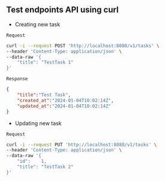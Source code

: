 ## Test endpoints API using curl
* Creating new task

`Request`

```bash
curl -i --request POST 'http://localhost:8080/v1/tasks' \
--header 'Content-Type: application/json' \
--data-raw '{
    "title": "TestTask 1"
}'
```

`Response`

```json
{
    "title":"Test Task",
    "created_at":"2024-01-04T10:02:14Z",
    "updated_at":"2024-01-04T10:02:14Z"
}
```

* Updating new task

`Request`

```bash
curl -i --request PUT 'http://localhost:8080/v1/tasks' \
--header 'Content-Type: application/json' \
--data-raw '{
    "id":    1,
    "title": "TestTask 2"
}'
```